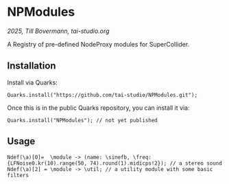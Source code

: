 # NPModules
*2025, Till Bovermann, tai-studio.org*

A Registry of pre-defined NodeProxy modules for SuperCollider.


## Installation



Install via Quarks:
```sc
Quarks.install("https://github.com/tai-studio/NPModules.git");
```

Once this is in the public Quarks repository, you can install it via:

```sc
Quarks.install("NPModules"); // not yet published
```


## Usage

```sc
Ndef(\a)[0]=  \module -> (name: \sinefb, \freq: {LFNoise0.kr(10).range(50, 74).round(1).midicps!2}); // a stereo sound
Ndef(\a)[2] = \module -> \util; // a utility module with some basic filters
```

